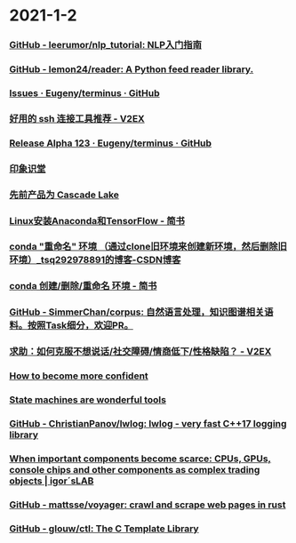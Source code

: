 
# 2021-1-2

### [GitHub - leerumor/nlp_tutorial: NLP入门指南](https://github.com/leerumor/nlp_tutorial)

### [GitHub - lemon24/reader: A Python feed reader library.](https://github.com/lemon24/reader)

### [Issues · Eugeny/terminus · GitHub](https://github.com/Eugeny/terminus/issues)

### [好用的 ssh 连接工具推荐 - V2EX](https://www.v2ex.com/t/740849)

### [Release Alpha 123 · Eugeny/terminus · GitHub](https://github.com/Eugeny/terminus/releases/tag/v1.0.123)

### [印象识堂](https://www.yinxiang.com/everhub/note/0ffe0e90-1491-4493-a095-f623e6e7e632)

### [先前产品为  Cascade Lake](https://ark.intel.com/content/www/cn/zh/ark/products/codename/124664/cascade-lake.html)

### [Linux安装Anaconda和TensorFlow - 简书](https://www.jianshu.com/p/d01aabf7bd65)

### [conda "重命名" 环境 （通过clone旧环境来创建新环境，然后删除旧环境）_tsq292978891的博客-CSDN博客](https://blog.csdn.net/tsq292978891/article/details/89204525)

### [conda 创建/删除/重命名 环境 - 简书](https://www.jianshu.com/p/7265011ba3f2)

### [GitHub - SimmerChan/corpus: 自然语言处理，知识图谱相关语料。按照Task细分，欢迎PR。](https://github.com/SimmerChan/corpus)

### [求助：如何克服不想说话/社交障碍/情商低下/性格缺陷？ - V2EX](https://www.v2ex.com/t/740887)

### [How to become more confident](https://aliabdaal.com/how-to-become-more-confident/)

### [State machines are wonderful tools](https://nullprogram.com/blog/2020/12/31/)

### [GitHub - ChristianPanov/lwlog: lwlog - very fast C++17 logging library](https://github.com/ChristianPanov/lwlog)

### [When important components become scarce: CPUs, GPUs, console chips and other components as complex trading objects | igor´sLAB](https://www.igorslab.de/en/if-important-components-will-become-shortage-cpus-gpus-console-chips-and-other-components-as-complex-handle-object/)

### [GitHub - mattsse/voyager: crawl and scrape web pages in rust](https://github.com/mattsse/voyager)

### [GitHub - glouw/ctl: The C Template Library](https://github.com/glouw/ctl)
